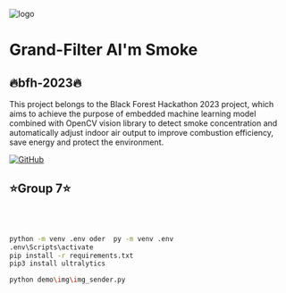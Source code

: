 ![logo](https://github.com/)

# Grand-Filter AI'm Smoke  
## 🔥bfh-2023🔥
This project belongs to the Black Forest Hackathon 2023 project, which aims to achieve the purpose of embedded machine learning model combined with OpenCV vision library to detect smoke concentration and automatically adjust indoor air output to improve combustion efficiency, save energy and protect the environment.
<!-- PROJECT SHIELDS -->
[![GitHub](https://img.shields.io/badge/-GitHub-181717?style=flat&logo=github&logoColor=white)](https://github.com/shoch/bfh-2023)

<!-- PROJECT LOGO -->
## ⭐Group 7⭐
<br />

</p>

```sh

python -m venv .env oder  py -m venv .env 
.env\Scripts\activate
pip install -r requirements.txt
pip3 install ultralytics

python demo\img\img_sender.py

```




